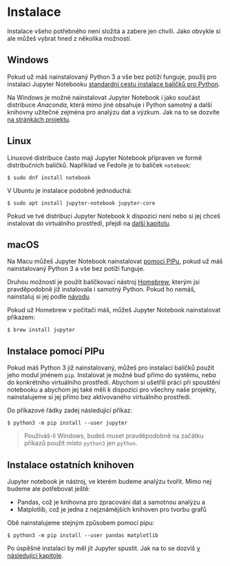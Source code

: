 # Instalace

Instalace všeho potřebného není složitá a zabere jen chvíli. Jako obvykle si ale můžeš
vybrat hned z několika možností.

## Windows

Pokud už máš nainstalovaný Python 3 a vše bez potíží funguje, použij pro instalaci
Jupyter Notebooku [standardní cestu instalace balíčků pro Python](#instalace-pomocí-pipu).

Na Windows je možné nainstalovat Jupyter Notebook i jako součást distribuce
*Anaconda*, která mimo jiné obsahuje i Python samotný a další knihovny užitečné
zejména pro analýzu dat a výzkum. Jak na to se dozvíte [na stránkách projektu](https://www.anaconda.com/download/).

## Linux

Linuxové distribuce často mají Jupyter Notebook připraven ve formě distribučních
balíčků. Například ve Fedoře je to balíček `notebook`:

```shell
$ sudo dnf install notebook
```

V Ubuntu je instalace podobně jednoduchá:

```shell
$ sudo apt install jupyter-notebook jupyter-core
```

Pokud ve tvé distribuci Jupyter Notebook k dispozici není nebo si jej chceš
instalovat do virtuálního prostředí, přejdi na [další kapitolu](#instalace-pomocí-pipu).

## macOS

Na Macu můžeš Jupyter Notebook nainstalovat [pomocí PIPu](#instalace-pomocí-pipu),
pokud už máš nainstalovaný Python 3 a vše bez potíží funguje.

Druhou možností je použít balíčkovací nástroj [Homebrew](https://brew.sh/index_cs),
kterým jsi pravděpodobně již instalovala i samotný Python. Pokud ho nemáš, nainstaluj
si jej podle [návodu](https://brew.sh/index_cs#install).

Pokud už Homebrew v počítači máš, můžeš Jupyter Notebook nainstalovat příkazem:

```shell
$ brew install jupyter
```

## Instalace pomocí PIPu

Pokud máš Python 3 již nainstalovaný, můžeš pro instalaci balíčků použít jeho
modul jménem `pip`. Instalovat je možné buď přímo do systému, nebo do konkrétního
virtuálního prostředí. Abychom si ušetřili práci při spouštění notebooku
a abychom jej také měli k dispozici pro všechny naše projekty, nainstalujeme si
jej přímo bez aktivovaného virtuálního prostředí.

Do příkazové řádky zadej následující příkaz:

```shell
$ python3 -m pip install --user jupyter
```

> Používáš-li Windows, budeš muset pravděpodobně na začátku příkazů použít místo
`python3` jen `python`.

## Instalace ostatních knihoven

Jupyter notebook je nástroj, ve kterém budeme analýzu tvořit. Mimo nej budeme
ale potřebovat ještě:

* Pandas, což je knihovna pro zpracování dat a samotnou analýzu a
* Matplotlib, což je jedna z nejznámějších knihoven pro tvorbu grafů

Obě nainstalujeme stejným způsobem pomocí pipu:

```shell
$ python3 -m pip install --user pandas matplotlib
```

Po úspěšné instalaci by měl jít Jupyter spustit. Jak na to se dozvíš
[v následující kapitole](./jupyter&#32;notebook.md).
